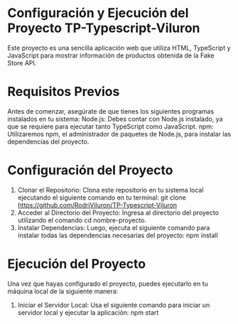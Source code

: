 # Configuración y Ejecución del Proyecto TP-Typescript-Viluron

Este proyecto es una sencilla aplicación web que utiliza HTML, TypeScript y JavaScript para mostrar información de productos obtenida de la Fake Store API.
# Requisitos Previos
Antes de comenzar, asegúrate de que tienes los siguientes programas instalados en tu sistema:
Node.js: Debes contar con Node.js instalado, ya que se requiere para ejecutar tanto TypeScript como JavaScript.
npm: Utilizaremos npm, el administrador de paquetes de Node.js, para instalar las dependencias del proyecto.

# Configuración del Proyecto
1. Clonar el Repositorio: Clona este repositorio en tu sistema local ejecutando el siguiente comando en tu terminal:
git clone https://github.com/RodriViluron/TP-Typescript-Viluron
2. Acceder al Directorio del Proyecto: Ingresa al directorio del proyecto utilizando el comando cd nombre-proyecto.
3. Instalar Dependencias: Luego, ejecuta el siguiente comando para instalar todas las dependencias necesarias del proyecto:
npm install

# Ejecución del Proyecto
Una vez que hayas configurado el proyecto, puedes ejecutarlo en tu máquina local de la siguiente manera:
1. Iniciar el Servidor Local: Usa el siguiente comando para iniciar un servidor local y ejecutar la aplicación:
npm start
